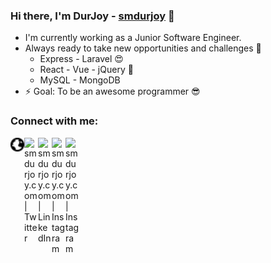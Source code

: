 ### Hi there, I'm DurJoy - [smdurjoy][website] 👋

- I'm currently working as a Junior Software Engineer.
- Always ready to take new opportunities and challenges 💪
  - Express - Laravel 😍
  - React - Vue - jQuery 🥰
  - MySQL - MongoDB 
- ⚡  Goal:  To be an awesome programmer 😎

### Connect with me:

[<img align="left" alt="smdurjoy.com" width="22px" src="https://raw.githubusercontent.com/iconic/open-iconic/master/svg/globe.svg" />][website]
[<img align="left" alt="smdurjoy.com | Twitter" width="22px" src="https://cdn.jsdelivr.net/npm/simple-icons@v3/icons/twitter.svg" />][twitter]
[<img align="left" alt="smdurjoy.com | LinkedIn" width="22px" src="https://cdn.jsdelivr.net/npm/simple-icons@v3/icons/linkedin.svg" />][linkedin]
[<img align="left" alt="smdurjoy.com | Instagram" width="22px" src="https://cdn.jsdelivr.net/npm/simple-icons@v3/icons/facebook.svg" />][facebook]
[<img align="left" alt="smdurjoy.com | Instagram" width="22px" src="https://cdn.jsdelivr.net/npm/simple-icons@v3/icons/instagram.svg" />][instagram]

<br />

[website]: https://smdurjoy.com
[twitter]: https://twitter.com/smdurjoy96
[linkedin]: https://www.linkedin.com/in/smdurjoy
[facebook]: https://www.facebook.com/smdurjoy
[instagram]: https://www.instagram.com/smdurjoy96
